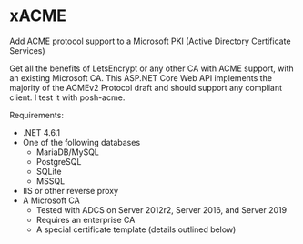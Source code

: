 # xACME
Add ACME protocol support to a Microsoft PKI (Active Directory Certificate Services)

Get all the benefits of LetsEncrypt or any other CA with ACME support, with an existing Microsoft CA. This ASP.NET Core Web API implements the majority of the ACMEv2 Protocol draft and should support any compliant client. I test it with posh-acme.

Requirements:

- .NET 4.6.1
- One of the following databases
  - MariaDB/MySQL
  - PostgreSQL
  - SQLite
  - MSSQL
- IIS or other reverse proxy
- A Microsoft CA
  - Tested with ADCS on Server 2012r2, Server 2016, and Server 2019
  - Requires an enterprise CA
  - A special certificate template (details outlined below)
